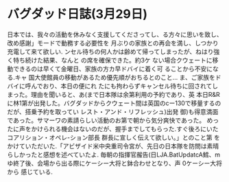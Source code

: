 # バグダッド日誌(3月29日)

日本では、我々の活動を休みなく支援してくださってし、る方々に思いを致し、改め感謝」モードで動務する必要性を
月ぶりの家族との再会を満し、しつかり充電して来て欲しい.
ンセル待ちの何人かは齢めて帰ってしまったが、ねはり強く特ち続けた結果、なんと
の席を確保できた。約3ケ
ない場合クウェートに移動できるのは早くて金曜日、家族の方カ早ドバイに着く可
ることから不安になる.キャ
国大使館員の移動があるため優先順がおちるとのこと…
ま、ご家族をドバイに呼んでおり、本日の便にれ
たにも拘わらずキャンセル待ちに回されてしまった。理由を聞いると、あ(まで日本隊は余第利用の予約であり、英
本日R&Rに林1第が出発した。バグダッドからクウェート間は英国のcー130で移量するのだが、搭乗予約を取ってい
レスト・アンド・リフレッシュ)出発
御)も得意満面であった。サマーワの素請らしい活動のお第で朝から気分爽快であった。
めったに声をかけられる機会はないのだが、握手までしてもらった.すぐ後ろにいたコアリション・オペレ-ション部長
群長に宣しく伝えて欲しい。」とのこと第
をかけていただいた.「アビザイド米中央重司令宮が、先日の日本隊を防問は素晴らしかったと感想を述べていたよ.
毎朝の指揮官赧告(日LJA.BatUpdatcA鱈、mゆ終了後、会場から出る際にケーシー大将と鉢合わせとなり、声
0ケーシー大将から
感じている.
